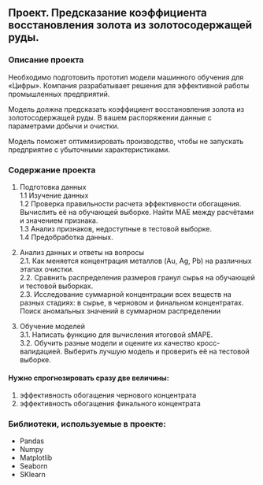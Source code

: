## Проект. Предсказание коэффициента восстановления золота из золотосодержащей руды.  
### Описание проекта
Необходимо подготовить прототип модели машинного обучения для «Цифры». Компания разрабатывает решения для эффективной работы промышленных предприятий.

Модель должна предсказать коэффициент восстановления золота из золотосодержащей руды. В вашем распоряжении данные с параметрами добычи и очистки. 

Модель поможет оптимизировать производство, чтобы не запускать предприятие с убыточными характеристиками.

### Содержание проекта

1. Подготовка данных  
   1.1 Изучение данных    
   1.2 Проверка правильности расчета эффективности обогащения. Вычислить её на обучающей выборке. Найти MAE между расчётами и значением признака.  
   1.3 Анализ признаков, недоступные в тестовой выборке.  
   1.4 Предобработка данных.  
    
2. Анализ данных и ответы на вопросы  
  2.1. Как меняется концентрация металлов (Au, Ag, Pb) на различных этапах очистки.  
  2.2. Сравнить распределения размеров гранул сырья на обучающей и тестовой выборках.  
  2.3. Исследование суммарной концентрации всех веществ на разных стадиях: в сырье, в черновом и финальном концентратах. Поиск аномальных значений в суммарном распределении  
3. Обучение моделей  
  3.1. Написать функцию для вычисления итоговой sMAPE.  
  3.2. Обучить разные модели и оцените их качество кросс-валидацией. Выберить лучшую модель и проверить её на тестовой выборке.  

#### Нужно спрогнозировать сразу две величины:    
1. эффективность обогащения чернового концентрата    
2. эффективность обогащения финального концентрата  

### Библиотеки, используемые в проекте:  
- Pandas
- Numpy
- Matplotlib
- Seaborn
- SKlearn
